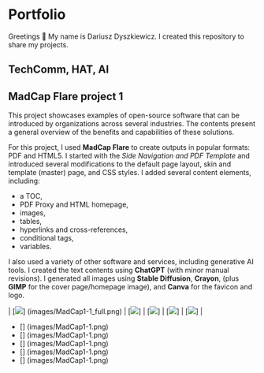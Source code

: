 # Portfolio
Greetings 👋 My name is Dariusz Dyszkiewicz. I created this repository to share my projects.

## TechComm, HAT, AI

## MadCap Flare project 1
This project showcases examples of open-source software that can be introduced by organizations across several industries. The contents present a general overview of the benefits and capabilities of these solutions.

For this project, I used __MadCap Flare__ to create outputs in popular formats: PDF and HTML5. I started with the _Side Navigation and PDF Template_ and introduced several modifications to the default page layout, skin and template (master) page, and CSS styles. I added several content elements, including:
* a TOC,
* PDF Proxy and HTML homepage,
* images,
* tables,
* hyperlinks and cross-references,
* conditional tags,
* variables.

I also used a variety of other software and services, including generative AI tools. I created the text contents using __ChatGPT__ (with minor manual revisions). I generated all images using __Stable Diffusion__, __Crayon__, (plus __GIMP__ for the cover page/homepage image), and __Canva__ for the favicon and logo.

| [![](images/MadCap1-1.png)] (images/MadCap1-1_full.png) | [![](images/MadCap1-2.png)] | [![](images/MadCap1-3.png)] | [![](images/MadCap1-4.png)] | [![](images/MadCap1-1.png)] |

<script>
    md_gallery();
</script>
<ul>
<li>[<img src="images\MadCap1-1.png" alt="">] (images/MadCap1-1.png)</li>
<li>[<img src="images\MadCap1-2.png" alt="">] (images/MadCap1-1.png)</li>
<li>[<img src="images\MadCap1-3.png" alt="">] (images/MadCap1-1.png)</li>
<li>[<img src="images\MadCap1-4.png" alt="">] (images/MadCap1-1.png)</li>
<li>[<img src="images\MadCap1-1.png" alt="">] (images/MadCap1-1.png)</li>
</ul>

<script src="md-gallery.js">
    md_gallery();
<div class="gallery gallery-cols-3">
    <figure>
        <img src="images\MadCap1-1.png" alt="Image 1">
        <figcaption>Image 1</figcaption>
    </figure>
    <figure>
    <img src="images\MadCap1-2.png" alt="Image 2">
        <figcaption>Image 2</figcaption>
    </figure>
    <figure>
        <img src="images\MadCap1-3.png" alt="Image 3">
        <figcaption>Image 3</figcaption>
    </figure>
</div>
</script>



<script src="md-gallery.js"></script>